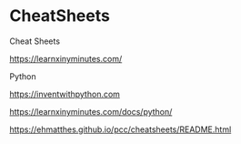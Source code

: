 # CheatSheets
Cheat Sheets



https://learnxinyminutes.com/

Python

https://inventwithpython.com

https://learnxinyminutes.com/docs/python/

https://ehmatthes.github.io/pcc/cheatsheets/README.html



